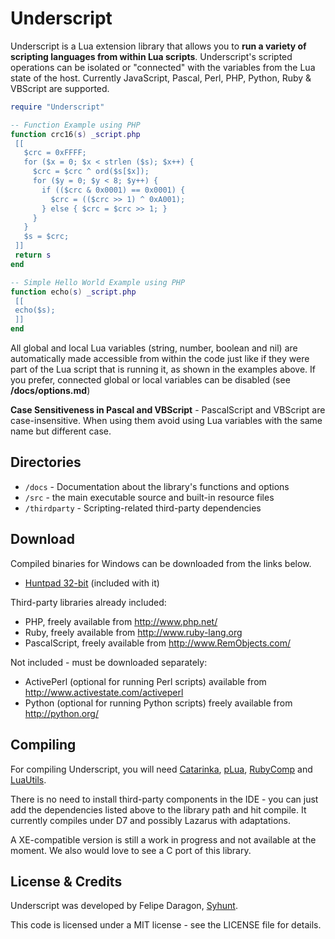 # Underscript

Underscript is a Lua extension library that allows you to **run a variety of scripting languages from within Lua scripts**. Underscript's scripted operations can be isolated or "connected" with the variables from the Lua state of the host. Currently JavaScript, Pascal, Perl, PHP, Python, Ruby & VBScript are supported.

```lua
require "Underscript"

-- Function Example using PHP
function crc16(s) _script.php
 [[
   $crc = 0xFFFF; 
   for ($x = 0; $x < strlen ($s); $x++) { 
     $crc = $crc ^ ord($s[$x]); 
     for ($y = 0; $y < 8; $y++) { 
       if (($crc & 0x0001) == 0x0001) { 
         $crc = (($crc >> 1) ^ 0xA001); 
       } else { $crc = $crc >> 1; } 
     } 
   } 
   $s = $crc; 
 ]]
 return s
end

-- Simple Hello World Example using PHP
function echo(s) _script.php
 [[
 echo($s);
 ]]
end
```

All global and local Lua variables (string, number, boolean and nil) are
automatically made accessible from within the code just like if they were part of the Lua script that is running it, as shown in the examples above. If you prefer, connected global or local variables can be disabled (see **/docs/options.md**)

**Case Sensitiveness in Pascal and VBScript** - PascalScript and VBScript are case-insensitive. When using them avoid using Lua variables with the same name but different case.

## Directories

* `/docs` - Documentation about the library's functions and options
* `/src` - the main executable source and built-in resource files
 * `/thirdparty` - Scripting-related third-party dependencies
 
## Download

Compiled binaries for Windows can be downloaded from the links below.

* [Huntpad 32-bit](http://www.syhunt.com/en/index.php?n=Tools.DownloadHuntpad) (included with it)

Third-party libraries already included:
* PHP, freely available from http://www.php.net/
* Ruby, freely available from http://www.ruby-lang.org
* PascalScript, freely available from http://www.RemObjects.com/

Not included - must be downloaded separately:
* ActivePerl (optional for running Perl scripts) available from http://www.activestate.com/activeperl
* Python (optional for running Python scripts) freely available from http://python.org/

## Compiling

For compiling Underscript, you will need [Catarinka](https://github.com/felipedaragon/catarinka), [pLua](https://github.com/felipedaragon/pLua-XE), [RubyComp](https://github.com/felipedaragon/RubyComp) and [LuaUtils](https://github.com/felipedaragon/LuaUtils).
 
There is no need to install third-party components in the IDE - you can just add the dependencies listed above to the library path and hit compile. It currently compiles under D7 and possibly Lazarus with adaptations.

A XE-compatible version is still a work in progress and not available at the moment. We also would love to see a C port of this library.

## License & Credits

Underscript was developed by Felipe Daragon, [Syhunt](http://www.syhunt.com/).

This code is licensed under a MIT license - see the LICENSE file for details.